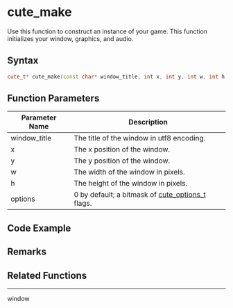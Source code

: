 # cute_make

Use this function to construct an instance of your game. This function initializes your window, graphics, and audio.

## Syntax

```cpp
cute_t* cute_make(const char* window_title, int x, int y, int w, int h, uint32_t options = 0);
```

## Function Parameters

Parameter Name | Description
--- | ---
window_title | The title of the window in utf8 encoding.
x | The x position of the window.
y | The y position of the window.
w | The width of the window in pixels.
h | The height of the window in pixels.
options | 0 by default; a bitmask of [cute_options_t](https://github.com/RandyGaul/cute_framework/blob/master/doc/window/cute_options_t.md) flags.

## Code Example

## Remarks

## Related Functions

---

window
